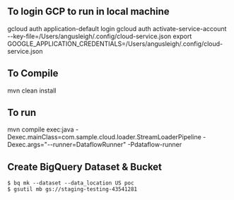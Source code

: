## To login GCP to run in local machine
gcloud auth application-default login
gcloud auth activate-service-account --key-file=/Users/angusleigh/.config/cloud-service.json
export GOOGLE_APPLICATION_CREDENTIALS=/Users/angusleigh/.config/cloud-service.json

## To Compile
mvn clean install

## To run
mvn compile exec:java -Dexec.mainClass=com.sample.cloud.loader.StreamLoaderPipeline -Dexec.args="--runner=DataflowRunner" -Pdataflow-runner

## Create BigQuery Dataset & Bucket
	$ bq mk --dataset --data_location US poc
	$ gsutil mb gs://staging-testing-43541281